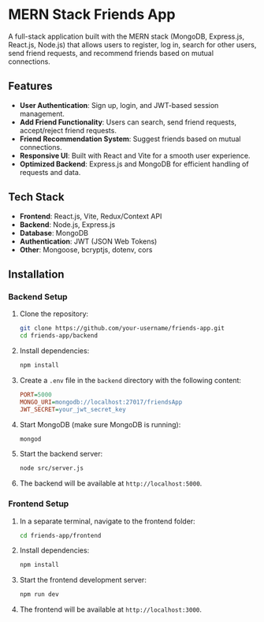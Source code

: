 # MERN Stack Friends App

A full-stack application built with the MERN stack (MongoDB, Express.js, React.js, Node.js) that allows users to register, log in, search for other users, send friend requests, and recommend friends based on mutual connections.

## Features
- **User Authentication**: Sign up, login, and JWT-based session management.
- **Add Friend Functionality**: Users can search, send friend requests, accept/reject friend requests.
- **Friend Recommendation System**: Suggest friends based on mutual connections.
- **Responsive UI**: Built with React and Vite for a smooth user experience.
- **Optimized Backend**: Express.js and MongoDB for efficient handling of requests and data.

## Tech Stack
- **Frontend**: React.js, Vite, Redux/Context API
- **Backend**: Node.js, Express.js
- **Database**: MongoDB
- **Authentication**: JWT (JSON Web Tokens)
- **Other**: Mongoose, bcryptjs, dotenv, cors

## Installation

### Backend Setup
1. Clone the repository:
    ```bash
    git clone https://github.com/your-username/friends-app.git
    cd friends-app/backend
    ```

2. Install dependencies:
    ```bash
    npm install
    ```

3. Create a `.env` file in the `backend` directory with the following content:
    ```ini
    PORT=5000
    MONGO_URI=mongodb://localhost:27017/friendsApp
    JWT_SECRET=your_jwt_secret_key
    ```

4. Start MongoDB (make sure MongoDB is running):
    ```bash
    mongod
    ```

5. Start the backend server:
    ```bash
    node src/server.js
    ```

6. The backend will be available at `http://localhost:5000`.

### Frontend Setup
1. In a separate terminal, navigate to the frontend folder:
    ```bash
    cd friends-app/frontend
    ```

2. Install dependencies:
    ```bash
    npm install
    ```

3. Start the frontend development server:
    ```bash
    npm run dev
    ```

4. The frontend will be available at `http://localhost:3000`.
